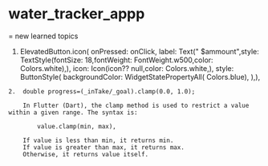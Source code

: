 # water_tracker_appp

= new learned topics

   1.   ElevatedButton.icon(
        onPressed: onClick,
        label: Text(" $ammount",style: TextStyle(fontSize: 18,fontWeight: FontWeight.w500,color: Colors.white),),
        icon: Icon(icon?? null,color: Colors.white,),
        style: ButtonStyle(
        backgroundColor: WidgetStatePropertyAll( Colors.blue),
        ),),

    2.  double progress=(_inTake/_goal).clamp(0.0, 1.0);
        
        In Flutter (Dart), the clamp method is used to restrict a value within a given range. The syntax is:

            value.clamp(min, max),

        If value is less than min, it returns min.
        If value is greater than max, it returns max.
        Otherwise, it returns value itself.
